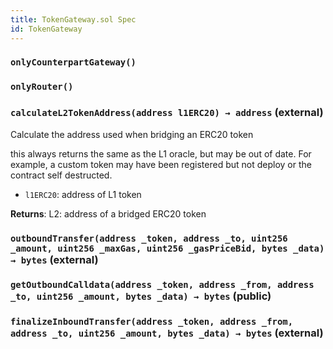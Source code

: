 ```yaml
---
title: TokenGateway.sol Spec
id: TokenGateway
---
```


### `onlyCounterpartGateway()`

### `onlyRouter()`

### `calculateL2TokenAddress(address l1ERC20) → address` (external)

Calculate the address used when bridging an ERC20 token

this always returns the same as the L1 oracle, but may be out of date.
For example, a custom token may have been registered but not deploy or the contract self destructed.

- `l1ERC20`: address of L1 token

**Returns**: L2: address of a bridged ERC20 token

### `outboundTransfer(address _token, address _to, uint256 _amount, uint256 _maxGas, uint256 _gasPriceBid, bytes _data) → bytes` (external)

### `getOutboundCalldata(address _token, address _from, address _to, uint256 _amount, bytes _data) → bytes` (public)

### `finalizeInboundTransfer(address _token, address _from, address _to, uint256 _amount, bytes _data) → bytes` (external)
